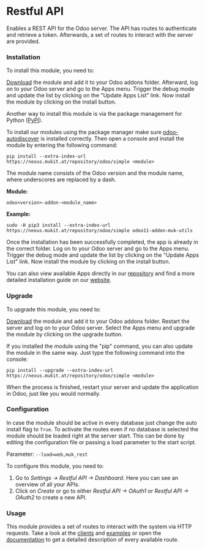 # Restful API

Enables a REST API for the Odoo server. The API has routes to
authenticate and retrieve a token. Afterwards, a set of routes to
interact with the server are provided.

### Installation

To install this module, you need to:

[Download] the module and add it to your Odoo addons folder. Afterward,
log on to your Odoo server and go to the Apps menu. Trigger the debug
mode and update the list by clicking on the "Update Apps List" link. Now
install the module by clicking on the install button.

Another way to install this module is via the package management for
Python ([PyPI]).

To install our modules using the package manager make sure
[odoo-autodiscover] is installed correctly. Then open a console and
install the module by entering the following command:

`pip install --extra-index-url https://nexus.mukit.at/repository/odoo/simple <module>`

The module name consists of the Odoo version and the module name, where
underscores are replaced by a dash.

**Module:**

`odoo<version>-addon-<module_name>`

**Example:**

`sudo -H pip3 install --extra-index-url https://nexus.mukit.at/repository/odoo/simple odoo11-addon-muk-utils`

Once the installation has been successfully completed, the app is
already in the correct folder. Log on to your Odoo server and go to the
Apps menu. Trigger the debug mode and update the list by clicking on the
"Update Apps List" link. Now install the module by clicking on the
install button.

You can also view available Apps directly in our [repository] and find a
more detailed installation guide on our [website].

### Upgrade

To upgrade this module, you need to:

[Download] the module and add it to your Odoo addons folder. Restart the
server and log on to your Odoo server. Select the Apps menu and upgrade
the module by clicking on the upgrade button.

If you installed the module using the "pip" command, you can also update
the module in the same way. Just type the following command into the
console:

`pip install --upgrade --extra-index-url https://nexus.mukit.at/repository/odoo/simple <module>`

When the process is finished, restart your server and update the
application in Odoo, just like you would normally.

### Configuration

In case the module should be active in every database just change the
auto install flag to `True`. To activate the routes even if no database
is selected the module should be loaded right at the server start. This
can be done by editing the configuration file or passing a load
parameter to the start script.

Parameter: `--load=web,muk_rest`

To configure this module, you need to:

1.  Go to *Settings -\> Restful API -\> Dashboard*. Here you can see an
    overview of all your APIs.
2.  Click on *Create* or go to either *Restful API -\> OAuth1* or
    *Restful API -\> OAuth2* to create a new API.

### Usage

This module provides a set of routes to interact with the system via
HTTP requests. Take a look at the [clients] and [examples] or open the 
[documentation] to get a detailed description of every available route.

[Download]: https://apps.odoo.com/apps/modules/12.0/muk_rest/
[clients]: https://github.com/muk-it/muk_docs/blob/12%2C0/muk_rest/clients/clients.md
[examples]: https://github.com/muk-it/muk_docs/blob/12%2C0/muk_rest/examples/examples.md
[documentation]: https://app.swaggerhub.com/apis/keshrath/muk_rest/docs/3.0.0/
[PyPI]: https://pypi.org/project/pip/
[odoo-autodiscover]: https://pypi.org/project/odoo-autodiscover/
[repository]: https://nexus.mukit.at/#browse/browse:odoo
[website]: https://mukit.at/page/open-source
[MuK IT]: https://www.mukit.at/